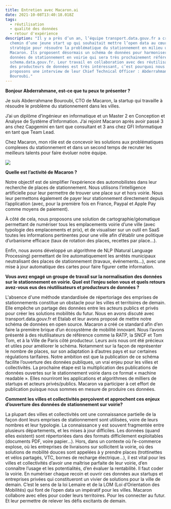 ```yaml
---
title: Entretien avec Macaron.ai
date: 2021-10-08T13:40:18.018Z
tags:
  - réutilisation
  - qualité des données
  - retour d'expérience
description: "Il y a près d’un an, l’équipe transport.data.gouv.fr a croisé le
  chemin d’une jeune start up qui souhaitait mettre l’open data au cœur de sa
  stratégie pour résoudre la problématique du stationnement en milieu urbain :
  Macaron. Ils proposent désormais un schéma de données pour harmoniser les
  données de stationnement en voirie qui sera très prochainement référencé sur
  schema.data.gouv.fr. Leur travail en collaboration avec des réutilisateurs et
  des producteurs de données est très intéressant, c’est pourquoi nous vous
  proposons une interview de leur Chief Technical Officer : Abderrahmane
  Bouroubi."
---
```

**Bonjour Abderrahmane, est-ce que tu peux te présenter ?**

Je suis Abderrahmane Bouroubi, CTO de Macaron, la startup qui travaille à résoudre le problème du stationnement dans les villes. 

J’ai un diplôme d’ingénieur en informatique et un Master 2 en Conception et Analyse de Système d’Information. J’ai rejoint Macaron après avoir passé 3 ans chez Capgemini en tant que consultant et 3 ans chez GFI Informatique en tant que Team Lead.

Chez Macaron, mon rôle est de concevoir les solutions aux problématiques complexes du stationnement et dans un second temps de recruter les meilleurs talents pour faire évoluer notre équipe. 

![](/images/image.jpg)

**Quelle est l’activité de Macaron ?**

Notre objectif est de simplifier l’expérience des automobilistes dans leur recherche de places de stationnement. Nous utilisons l’intelligence artificielle pour leur permettre de trouver une place sur et hors voirie. Nous leur permettons également de payer leur stationnement directement depuis l’application (avec, pour la première fois en France, Paypal et Apple Pay comme moyens de paiement).

À côté de cela, nous proposons une solution de cartographie/géomatique permettant de numériser tous les emplacements voirie d’une ville (avec typologie des emplacements et prix), et de visualiser sur un outil en SaaS toutes les informations pertinentes pour une ville afin d’établir une politique d’urbanisme efficace (taux de rotation des places, recettes par place...). 

Enfin, nous avons développé un algorithme de NLP (Natural Language Processing) permettant de lire automatiquement les arrêtés municipaux neutralisant des places de stationnement (travaux, événements…), avec une mise à jour automatique des cartes pour faire figurer cette information.

**Vous avez engagé un groupe de travail sur la normalisation des données sur le stationnement en voirie. Quel est l’enjeu selon vous et quels retours avez-vous eus des réutilisateurs et producteurs de données ?**

L'absence d'une méthode standardisée de répertoriage des emprises de stationnements constitue un obstacle pour les villes et territoires de demain. Elle empêche un partage des données entre les acteurs publics et privés pour créer les solutions mobilités du futur. Nous en avons discuté avec transport.data.gouv.fr et Etalab et leur avons proposé de mettre notre schéma de données en open source. Macaron a créé ce standard afin d’en faire la première brique d’un écosystème de mobilité innovant. Nous l’avons présenté à des réutilisateurs de référence comme la RATP, la SNCF et Tom Tom, et à la Ville de Paris côté producteur. Leurs avis nous ont été précieux et utiles pour améliorer le schéma. Notamment sur la façon de représenter le nombre de places, sur son adaptation à d’autres pays et sur certaines régulations tarifaires. Notre ambition est que la publication de ce schéma facilite l’ouverture des données publiques, un vrai enjeu pour les villes et collectivités. La prochaine étape est la multiplication des publications de données ouvertes sur le stationnement voirie dans ce format « machine readable ». Elles nourriront les applications et algorithmes de milliers de startups et acteurs privés/publics. Macaron va participer à cet effort de publication puisque nous sommes en mesure de produire ces données.

**Comment les villes et collectivités perçoivent et approchent ces enjeux d’ouverture des données de stationnement sur voirie?**

La plupart des villes et collectivités ont une connaissance partielle de la façon dont leurs emprises de stationnement sont utilisées, voire de leurs nombres et leur typologie. La connaissance y est souvent fragmentée entre plusieurs départements, et les mises à jour difficiles. Les données (quand elles existent) sont répertoriées dans des formats difficilement exploitables (documents PDF, voire papier…).
Hors, dans un contexte où l’e-commerce explose, où les entreprises de livraisons sur sollicitent la voirie, où des solutions de mobilité douces sont appelées à y prendre places (trottinettes et vélos partagés, VTC, bornes de recharge électrique…), il est vital pour les villes et collectivités d’avoir une maîtrise parfaite de leur voirie, d’en connaître l’usage et les potentialités, d’en évaluer la rentabilité. Il faut coder la voirie. En numériser chaque recoin et ouvrir ces données aux startups et entreprises privées qui constitueront un vivier de solutions pour la ville de demain. C’est le sens de la loi Lemaire et de la LOM (Loi d’Orientation des Mobilités) qui font de l’open data un impératif pour les villes. Macaron collabore avec elles pour coder leurs territoires. Pour les connecter au futur. Et leur permettre de relever les défis excitants de demain.